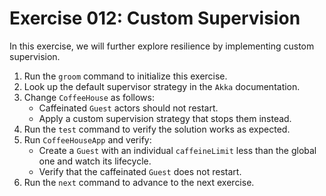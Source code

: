 # Exercise 012: Custom Supervision

In this exercise, we will further explore resilience by implementing custom supervision.

1. Run the `groom` command to initialize this exercise.
2. Look up the default supervisor strategy in the `Akka` documentation.
3. Change `CoffeeHouse` as follows:
    - Caffeinated `Guest` actors should not restart.
    - Apply a custom supervision strategy that stops them instead.
4. Run the `test` command to verify the solution works as expected.
5. Run `CoffeeHouseApp` and verify:
    - Create a `Guest` with an individual `caffeineLimit` less than the global one and watch its lifecycle.
    - Verify that the caffeinated `Guest` does not restart.
6. Run the `next` command to advance to the next exercise.

